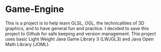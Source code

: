 # Game-Engine
This is a project is to help learn GLSL, OGL, the technicalities of 3D graphics, and to have general fun and practice. I decided to save this project to Github for safe keeping and version management. This project uses basic Light Weight Java Game Library 3 (LWJGL3) and Java Open Math Library (JOML).
